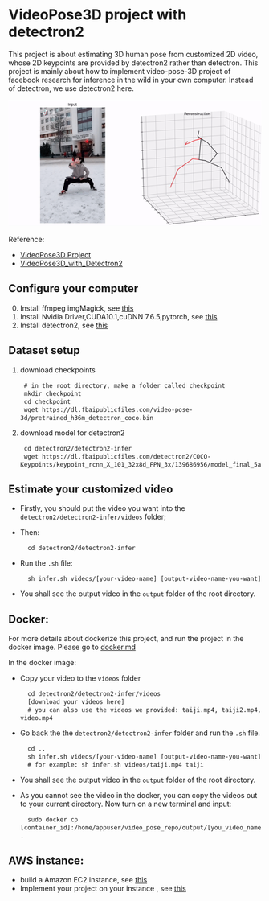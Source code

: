# VideoPose3D project with detectron2

This project is about estimating 3D human pose from customized 2D video, 
whose 2D keypoints are provided by detectron2 rather than detectron. 
This project is mainly about how to implement video-pose-3D project of facebook research 
for inference in the wild in your own computer. 
Instead of detectron, we use detectron2 here.

![Alt Text](https://github.com/DarrenJiang13/VideoPose3DwithDetectron2/blob/master/images/example.gif)

Reference: 
- [VideoPose3D Project](https://github.com/facebookresearch/VideoPose3D)
- [VideoPose3D_with_Detectron2](https://github.com/darkAlert/VideoPose3d_with_Detectron2)

## Configure your computer
0. Install ffmpeg imgMagick, see [this](https://github.com/DarrenJiang13/VideoPose3DwithDetectron2/blob/master/documents/VideoProcessConfiguration.md)
1. Install Nvidia Driver,CUDA10.1,cuDNN 7.6.5,pytorch, see [this](https://github.com/DarrenJiang13/VideoPose3DwithDetectron2/blob/master/documents/GPUConfiguration.md)
2. Install detectron2, see [this](https://github.com/DarrenJiang13/VideoPose3DwithDetectron2/blob/master/documents/Detectron2Installation.md)

## Dataset setup
1. download checkpoints
        
        # in the root directory, make a folder called checkpoint 
        mkdir checkpoint
        cd checkpoint
        wget https://dl.fbaipublicfiles.com/video-pose-3d/pretrained_h36m_detectron_coco.bin

2. download model for detectron2

        cd detectron2/detectron2-infer
        wget https://dl.fbaipublicfiles.com/detectron2/COCO-Keypoints/keypoint_rcnn_X_101_32x8d_FPN_3x/139686956/model_final_5ad38f.pkl

## Estimate your customized video
- Firstly, you should put the video you want into the `detectron2/detectron2-infer/videos` folder;
- Then:

        cd detectron2/detectron2-infer
- Run the `.sh` file:
        
        sh infer.sh videos/[your-video-name] [output-video-name-you-want]
- You shall see the output video in the `output` folder of the root directory.

## Docker:
For more details about dockerize this project, and run the project in the docker image.
Please go to [docker.md](https://github.com/DarrenJiang13/VideoPose3DwithDetectron2/blob/master/docker/DOCKER.md)

In the docker image:
- Copy your video to the `videos` folder
    
        cd detectron2/detectron2-infer/videos
        [download your videos here]
        # you can also use the videos we provided: taiji.mp4, taiji2.mp4, video.mp4
- Go back the the `detectron2/detectron2-infer` folder and run the `.sh` file.

        cd ..
        sh infer.sh videos/[your-video-name] [output-video-name-you-want]
        # for example: sh infer.sh videos/taiji.mp4 taiji
        
- You shall see the output video in the `output` folder of the root directory.
- As you cannot see the video in the docker, you can copy the videos out to your current directory.
 Now turn on a new terminal and input:
        
        sudo docker cp [container_id]:/home/appuser/video_pose_repo/output/[you_video_name].mp4 .
   
## AWS instance:
- build a Amazon EC2 instance, see [this](https://github.com/DarrenJiang13/VideoPose3DwithDetectron2/blob/master/AWS/AWSConfiguration.md)
- Implement your project on your instance , see [this](https://github.com/DarrenJiang13/VideoPose3DwithDetectron2/blob/master/AWS/ProjectConfiguration.md)

